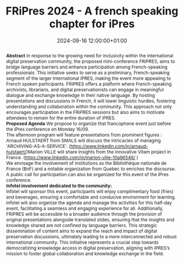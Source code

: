 ---
abstract: "**Abstract**\nIn response to the growing need for inclusivity within the
  international digital preservation community, the proposed mini-conference FRiPRES,
  aims to bridge language barriers and enhance participation among French-speaking
  professionals. This initiative seeks to serve as a preliminary, French-speaking
  segment of the larger International iPRES, making the event more appealing to French
  spoken participants.\nFRiPRES offers a platform where French-speaking archivists,
  librarians, and digital preservationists can engage in meaningful dialogue and exchange
  knowledge in their native language. By hosting presentations and discussions in
  French, it will lower linguistic hurdles, fostering understanding and collaboration
  within the community. This approach not only encourages participation in the FRiPRES
  sessions but also aims to motivate attendees to remain for the entire duration of
  iPRES.\n\n**Proposed Agenda**\nWe propose to organize that francophone event just
  before the iPres conference on Monday 16/09. \n\nThe afternoon program will feature
  presentations from prominent figures : \n - Arnaud HULSTAERT from SMALS will discuss
  the intricacies of managing\n   'ARCHIVING-AS-A-SERVICE'. (https://www.linkedin.com/in/arnaud-hulstaert/)\n
  - Marion VILLE will share insights from the innovative Vitam project in France.
  (https://www.linkedin.com/in/marion-ville-10a96546/ )\n\nWe envisage the involvement
  of institutions as the Bibliothèque nationale de France (BnF) and a notable organization
  from Quebec to enriches the discourse. A public call for participation can also
  be organized for this event of the iPres conference.\n\n**Infotel involvement dedicated
  to the community:**  \nInfotel will sponsor this event, participants will enjoy
  complimentary food (fries) and beverages, ensuring a comfortable and conducive environment
  for learning. Infotel will also organize the agenda and manage the activities for
  this half-day event, facilitating a seamless and engaging experience for all. \nAdditionally,
  FRiPRES will be accessible to a broader audience through the provision of original
  presentations alongside translated slides, ensuring that the insights and knowledge
  shared are not confined by language barriers. This strategic dissemination of content
  aims to expand the reach and impact of digital preservation discussions, ultimately
  leading to a more interconnected and robust international community.\nThis initiative
  represents a crucial step towards democratizing knowledge access in digital preservation,
  aligning with iPRES’s mission to foster global collaboration and knowledge exchange
  in the field."
creators:
- Etienne Valade
- ' Morgän Attias'
date: 2024-09-16 12:00:00+01:00
document_url: ''
grand_parent: iPRES
institutions: []
keywords:
- approaches to preservation
- from document to data
landing_page_url: ''
language: eng
layout: publication
license: Creative Commons Attribution 4.0 (CC-BY-4.0)
notes_url: ''
parent: iPRES 2024
publication_type: workshop
size: null
slides_url: ''
source_name: iPRES
stream_url: ''
title: FRiPres 2024 - A french speaking chapter for iPres
year: 2024
---